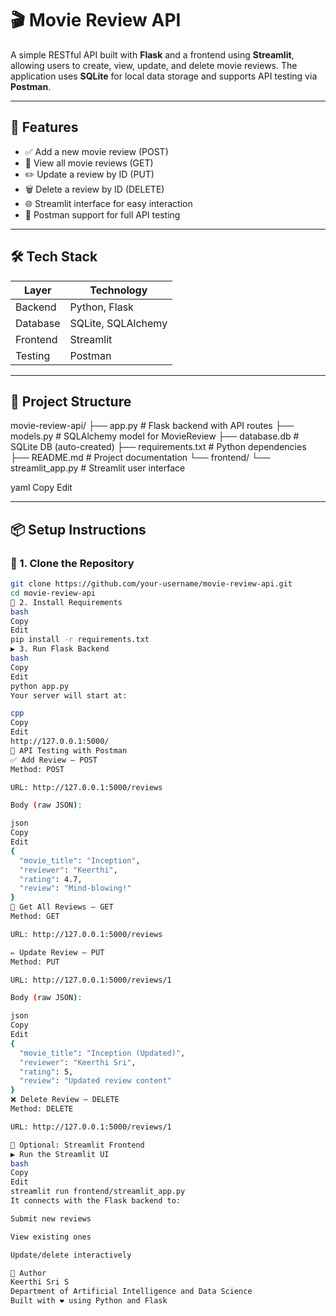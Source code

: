 # 🎬 Movie Review API

A simple RESTful API built with **Flask** and a frontend using **Streamlit**, allowing users to create, view, update, and delete movie reviews. The application uses **SQLite** for local data storage and supports API testing via **Postman**.

---

## 🚀 Features

- ✅ Add a new movie review (POST)
- 📃 View all movie reviews (GET)
- ✏️ Update a review by ID (PUT)
- 🗑️ Delete a review by ID (DELETE)
- 🌐 Streamlit interface for easy interaction
- 🔌 Postman support for full API testing

---

## 🛠️ Tech Stack

| Layer     | Technology         |
|-----------|--------------------|
| Backend   | Python, Flask      |
| Database  | SQLite, SQLAlchemy |
| Frontend  | Streamlit          |
| Testing   | Postman            |

---

## 📁 Project Structure

movie-review-api/
├── app.py # Flask backend with API routes
├── models.py # SQLAlchemy model for MovieReview
├── database.db # SQLite DB (auto-created)
├── requirements.txt # Python dependencies
├── README.md # Project documentation
└── frontend/
└── streamlit_app.py # Streamlit user interface

yaml
Copy
Edit

---

## 📦 Setup Instructions

### 🔧 1. Clone the Repository
```bash
git clone https://github.com/your-username/movie-review-api.git
cd movie-review-api
💽 2. Install Requirements
bash
Copy
Edit
pip install -r requirements.txt
▶️ 3. Run Flask Backend
bash
Copy
Edit
python app.py
Your server will start at:

cpp
Copy
Edit
http://127.0.0.1:5000/
🧪 API Testing with Postman
✅ Add Review – POST
Method: POST

URL: http://127.0.0.1:5000/reviews

Body (raw JSON):

json
Copy
Edit
{
  "movie_title": "Inception",
  "reviewer": "Keerthi",
  "rating": 4.7,
  "review": "Mind-blowing!"
}
📃 Get All Reviews – GET
Method: GET

URL: http://127.0.0.1:5000/reviews

✏️ Update Review – PUT
Method: PUT

URL: http://127.0.0.1:5000/reviews/1

Body (raw JSON):

json
Copy
Edit
{
  "movie_title": "Inception (Updated)",
  "reviewer": "Keerthi Sri",
  "rating": 5,
  "review": "Updated review content"
}
❌ Delete Review – DELETE
Method: DELETE

URL: http://127.0.0.1:5000/reviews/1

🎨 Optional: Streamlit Frontend
▶️ Run the Streamlit UI
bash
Copy
Edit
streamlit run frontend/streamlit_app.py
It connects with the Flask backend to:

Submit new reviews

View existing ones

Update/delete interactively

📌 Author
Keerthi Sri S
Department of Artificial Intelligence and Data Science
Built with ❤️ using Python and Flask

